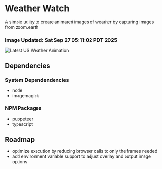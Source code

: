 # Weather Watch

A simple utility to create animated images of weather by capturing images from zoom.earth

### Image Updated: Sat Sep 27 05:11:02 PDT 2025

![Latest US Weather Animation](animations/2025-09-27.webp)

## Dependencies
### System Dependendencies
* node
* imagemagick
### NPM Packages
* puppeteer
* typescript

## Roadmap
* optimize execution by reducing browser calls to only the frames needed
* add environment variable support to adjust overlay and output image options
